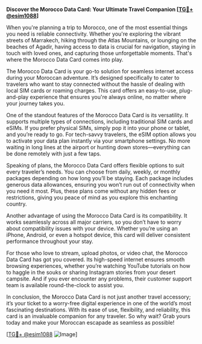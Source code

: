 **Discover the Morocco Data Card: Your Ultimate Travel Companion [[TG💪+ @esim1088](https://t.me/s/esim1088)]**

When you're planning a trip to Morocco, one of the most essential things you need is reliable connectivity. Whether you're exploring the vibrant streets of Marrakech, hiking through the Atlas Mountains, or lounging on the beaches of Agadir, having access to data is crucial for navigation, staying in touch with loved ones, and capturing those unforgettable moments. That's where the Morocco Data Card comes into play.

The Morocco Data Card is your go-to solution for seamless internet access during your Moroccan adventure. It’s designed specifically to cater to travelers who want to stay connected without the hassle of dealing with local SIM cards or roaming charges. This card offers an easy-to-use, plug-and-play experience that ensures you're always online, no matter where your journey takes you.

One of the standout features of the Morocco Data Card is its versatility. It supports multiple types of connections, including traditional SIM cards and eSIMs. If you prefer physical SIMs, simply pop it into your phone or tablet, and you’re ready to go. For tech-savvy travelers, the eSIM option allows you to activate your data plan instantly via your smartphone settings. No more waiting in long lines at the airport or hunting down stores—everything can be done remotely with just a few taps.

Speaking of plans, the Morocco Data Card offers flexible options to suit every traveler’s needs. You can choose from daily, weekly, or monthly packages depending on how long you’ll be staying. Each package includes generous data allowances, ensuring you won’t run out of connectivity when you need it most. Plus, these plans come without any hidden fees or restrictions, giving you peace of mind as you explore this enchanting country.

Another advantage of using the Morocco Data Card is its compatibility. It works seamlessly across all major carriers, so you don’t have to worry about compatibility issues with your device. Whether you’re using an iPhone, Android, or even a hotspot device, this card will deliver consistent performance throughout your stay.

For those who love to stream, upload photos, or video chat, the Morocco Data Card has got you covered. Its high-speed internet ensures smooth browsing experiences, whether you’re watching YouTube tutorials on how to haggle in the souks or sharing Instagram stories from your desert campsite. And if you ever encounter any problems, their customer support team is available round-the-clock to assist you.

In conclusion, the Morocco Data Card is not just another travel accessory; it’s your ticket to a worry-free digital experience in one of the world’s most fascinating destinations. With its ease of use, flexibility, and reliability, this card is an invaluable companion for any traveler. So why wait? Grab yours today and make your Moroccan escapade as seamless as possible!

[[TG💪+ @esim1088](https://t.me/s/esim1088) ![Image](https://i.postimg.cc/Y0z9fWf4/image.png)]